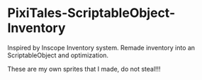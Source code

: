 # PixiTales-ScriptableObject-Inventory

Inspired by Inscope Inventory system. Remade inventory into an ScriptableObject and optimization.

These are my own sprites that I made, do not steal!!!
